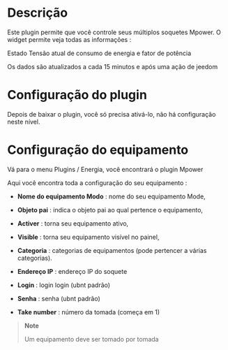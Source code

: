 Descrição 
===========

Este plugin permite que você controle seus múltiplos soquetes Mpower. O widget permite
veja todas as informações :

Estado Tensão atual de consumo de energia e fator de potência

Os dados são atualizados a cada 15 minutos e após uma ação
de jeedom

Configuração do plugin 
=======================

Depois de baixar o plugin, você só precisa ativá-lo,
não há configuração neste nível.

Configuração do equipamento 
=============================

Vá para o menu Plugins / Energia, você encontrará o plugin
Mpower

Aqui você encontra toda a configuração do seu equipamento :

-   **Nome do equipamento Modo** : nome do seu equipamento Mode,

-   **Objeto pai** : indica o objeto pai ao qual pertence
    o equipamento,

-   **Activer** : torna seu equipamento ativo,

-   **Visible** : torna seu equipamento visível no painel,

-   **Categoria** : categorias de equipamentos (pode pertencer a
    várias categorias).

-   **Endereço IP** : endereço IP do soquete

-   **Login** : login login (ubnt padrão)

-   **Senha** : senha (ubnt padrão)

-   **Take number** : número da tomada (começa em 1)

> **Note**
>
> Um equipamento deve ser tomado por tomada
